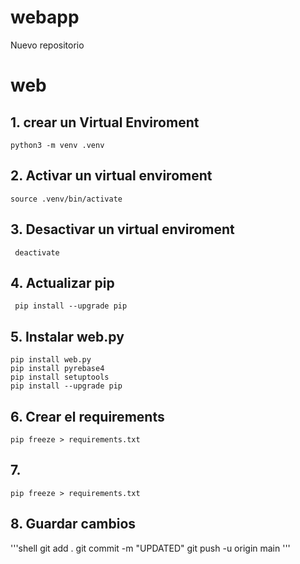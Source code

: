# webapp
Nuevo repositorio

# web

## 1. crear un Virtual Enviroment 
```shell
python3 -m venv .venv
```
## 2. Activar un virtual enviroment
```shell
source .venv/bin/activate
```
## 3. Desactivar un virtual enviroment
```shell
 deactivate
 ```
 ## 4. Actualizar pip
 ```shell
  pip install --upgrade pip
  ```
## 5. Instalar web.py
 ```shell
 pip install web.py
 pip install pyrebase4  
pip install setuptools
pip install --upgrade pip 
 ```
 ## 6. Crear el requirements
 ```shell
 pip freeze > requirements.txt
 ```
 
 ## 7. 
 ```shell
 pip freeze > requirements.txt
 ```
 ## 8. Guardar cambios 
 '''shell
  git add .
  git commit -m "UPDATED"
  git push -u origin main
  '''
  